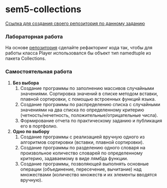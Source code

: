# sem5-collections

[Ссылка для создания своего репозитория по данному заданию](https://classroom.github.com/assignment-invitations/33b29c8423f4169b3e6daf82ada5e25f/)

### Лабораторная работа

На основе [репозитория](https://classroom.github.com/assignment-invitations/b76cc11f6c0af88c8447073a2589e2b4) сделайте рефакторинг кода так, чтобы для работы класса Player использовался бы объект тип namedtuple из пакета Collections.

### Самостоятельная работа

1. __Без выбора__
   1. Создание программы по заполнению массивов случайными значениями. Сортировка значений в списке методом вставки, плавной сортировки, с помощью встроенных функций языка.
   2. Создание программы по распределению списка с случайными значениями на два списка по определенному критерию (четность/нечетность, положительные/отрицательные числа).
   3. Формирование отчета по практическому заданию и публикация его в портфолио.
2. __Одно по выбору__
   1. Создание программы с реализацией вручную одного из алгоритмов сортировки (вставки, плавной сортировки).
   2. Создание программы по разделению одного словаря на произвольное количество словарей по определенному критерию, задаваемому в виде лямбда функции.
   3. Создание программы, позволяющей выполнять основные операции (объединение, пересечение, вычитание) над множествами (количество множеств и их элементы вводятся вручную).

